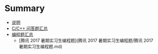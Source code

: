 # Summary

* [说明](README.md)
* [C\/C++ 问答题汇总](chapter1.md)
* [编程题汇总](编程题汇总.md)
    * [腾讯 2017 暑期实习生编程题](腾讯 2017 暑期实习生编程题/腾讯 2017 暑期实习生编程题.md)

